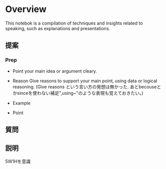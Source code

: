 # Overview

This notebok is a compilation of techniques and insights
related to speaking, such as explanations and presentations.


## 提案

### Prep

- Point
your main idea or argument cleary.
- Reason
Give reasons to support your main point, using data or logical reasoning.
(Give reasons という言い方の発想は無かった.
あとbecouseとかsinceを使わない補足",using~"のような表現も覚えておきたい。)
- Example

- Point


## 質問



## 説明

5W1Hを意識